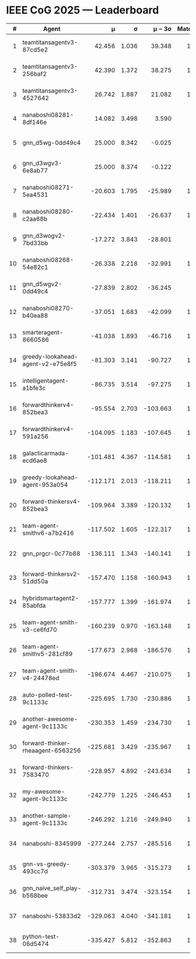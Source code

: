 # IEEE CoG 2025 — Leaderboard

| # | Agent | μ | σ | μ − 3σ | Matches | Updated |
|---:|---|---:|---:|---:|---:|---|
| 1 | teamtitansagentv3-87cd5e2 | 42.456 | 1.036 | 39.348 | 1580 | 2025-08-28 23:10 |
| 2 | teamtitansagentv3-256baf2 | 42.390 | 1.372 | 38.275 | 1600 | 2025-08-28 23:10 |
| 3 | teamtitansagentv3-4527642 | 26.742 | 1.887 | 21.082 | 1600 | 2025-08-28 23:10 |
| 4 | nanaboshi08281-8df146e | 14.082 | 3.498 | 3.590 | 50 | 2025-08-28 23:10 |
| 5 | gnn_d5wg-0dd49c4 | 25.000 | 8.342 | -0.025 | 20 | 2025-08-28 23:10 |
| 6 | gnn_d3wgv3-6e8ab77 | 25.000 | 8.374 | -0.122 | 98 | 2025-08-28 23:10 |
| 7 | nanaboshi08271-5ea4531 | -20.603 | 1.795 | -25.989 | 1960 | 2025-08-28 23:10 |
| 8 | nanaboshi08280-c2aa68b | -22.434 | 1.401 | -26.637 | 1420 | 2025-08-28 23:10 |
| 9 | gnn_d3wogv2-7bd33bb | -17.272 | 3.843 | -28.801 | 68 | 2025-08-28 23:10 |
| 10 | nanaboshi08268-54e82c1 | -26.338 | 2.218 | -32.991 | 1280 | 2025-08-28 23:10 |
| 11 | gnn_d5wgv2-0dd49c4 | -27.839 | 2.802 | -36.245 | 60 | 2025-08-28 23:10 |
| 12 | nanaboshi08270-b40ea88 | -37.051 | 1.683 | -42.099 | 1660 | 2025-08-28 23:10 |
| 13 | smarteragent-8660586 | -41.038 | 1.893 | -46.716 | 1318 | 2025-08-28 23:10 |
| 14 | greedy-lookahead-agent-v2-e75e8f5 | -81.303 | 3.141 | -90.727 | 1590 | 2025-08-28 23:10 |
| 15 | intelligentagent-a1bfe3c | -86.735 | 3.514 | -97.275 | 1319 | 2025-08-28 23:10 |
| 16 | forwardthinkerv4-852bea3 | -95.554 | 2.703 | -103.663 | 1300 | 2025-08-28 23:10 |
| 17 | forwardthinkerv4-591a256 | -104.095 | 1.183 | -107.645 | 1479 | 2025-08-28 23:10 |
| 18 | galacticarmada-ecd6ae8 | -101.481 | 4.367 | -114.581 | 1540 | 2025-08-28 23:10 |
| 19 | greedy-lookahead-agent-953a054 | -112.171 | 2.013 | -118.211 | 1558 | 2025-08-28 23:10 |
| 20 | forward-thinkersv4-852bea3 | -109.964 | 3.389 | -120.132 | 1169 | 2025-08-28 23:10 |
| 21 | team-agent-smithv6-a7b2416 | -117.502 | 1.605 | -122.317 | 1720 | 2025-08-28 23:10 |
| 22 | gnn_prgcr-0c77b88 | -136.111 | 1.343 | -140.141 | 1470 | 2025-08-28 23:10 |
| 23 | forward-thinkersv2-51dd50a | -157.470 | 1.158 | -160.943 | 1490 | 2025-08-28 23:10 |
| 24 | hybridsmartagent2-85abfda | -157.777 | 1.399 | -161.974 | 1409 | 2025-08-28 23:10 |
| 25 | team-agent-smith-v3-ce6fd70 | -160.239 | 0.970 | -163.148 | 1758 | 2025-08-28 23:10 |
| 26 | team-agent-smithv5-281cf89 | -177.673 | 2.968 | -186.576 | 1380 | 2025-08-28 23:10 |
| 27 | team-agent-smith-v4-24478ed | -196.674 | 4.467 | -210.075 | 1538 | 2025-08-28 23:10 |
| 28 | auto-polled-test-9c1133c | -225.695 | 1.730 | -230.886 | 1560 | 2025-08-28 23:10 |
| 29 | another-awesome-agent-9c1133c | -230.353 | 1.459 | -234.730 | 1300 | 2025-08-28 23:10 |
| 30 | forward-thinker-rheaagent-6563256 | -225.681 | 3.429 | -235.967 | 1510 | 2025-08-28 23:10 |
| 31 | forward-thinkers-7583470 | -228.957 | 4.892 | -243.634 | 1360 | 2025-08-28 23:10 |
| 32 | my-awesome-agent-9c1133c | -242.779 | 1.225 | -246.453 | 1540 | 2025-08-28 23:10 |
| 33 | another-sample-agent-9c1133c | -246.292 | 1.216 | -249.940 | 1680 | 2025-08-28 23:10 |
| 34 | nanaboshi-8345999 | -277.244 | 2.757 | -285.516 | 1140 | 2025-08-28 23:10 |
| 35 | gnn-vs-greedy-493cc7d | -303.379 | 3.965 | -315.273 | 1120 | 2025-08-28 23:10 |
| 36 | gnn_naive_self_play-b568bee | -312.731 | 3.474 | -323.154 | 1300 | 2025-08-28 23:10 |
| 37 | nanaboshi-53833d2 | -329.063 | 4.040 | -341.181 | 1300 | 2025-08-28 23:10 |
| 38 | python-test-06d5474 | -335.427 | 5.812 | -352.863 | 1510 | 2025-08-28 23:10 |
